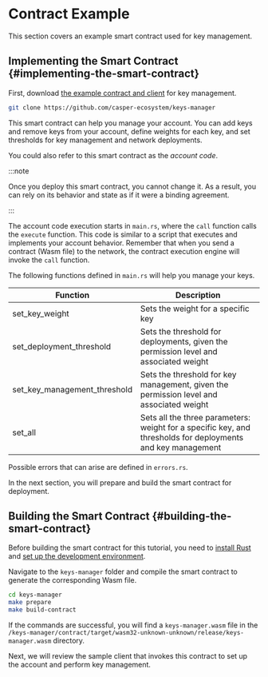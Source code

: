 # Contract Example

This section covers an example smart contract used for key management.

## Implementing the Smart Contract {#implementing-the-smart-contract}

First, download [the example contract and client](https://github.com/casper-ecosystem/keys-manager) for key management.

```bash
git clone https://github.com/casper-ecosystem/keys-manager
```

This smart contract can help you manage your account. You can add keys and remove keys from your account, define weights for each key, and set thresholds for key management and network deployments.

You could also refer to this smart contract as the _account code_. 

:::note

Once you deploy this smart contract, you cannot change it. As a result, you can rely on its behavior and state as if it were a binding agreement.

:::

The account code execution starts in `main.rs`, where the `call` function calls the `execute` function. This code is similar to a script that executes and implements your account behavior. Remember that when you send a contract (Wasm file) to the network, the contract execution engine will invoke the `call` function. 

The following functions defined in `main.rs` will help you manage your keys. 

| Function                      | Description                                                                                            |
| ----------------------------- | -------------------------------------------------------------------------------------------------------|
| set_key_weight                | Sets the weight for a specific key                                                                     |
| set_deployment_threshold      | Sets the threshold for deployments, given the permission level and associated weight                   |
| set_key_management_threshold  | Sets the threshold for key management, given the permission level and associated weight                |
| set_all                       | Sets all the three parameters: weight for a specific key, and thresholds for deployments and key management |

Possible errors that can arise are defined in `errors.rs`. 

In the next section, you will prepare and build the smart contract for deployment.

## Building the Smart Contract {#building-the-smart-contract}

Before building the smart contract for this tutorial, you need to [install Rust](/dapp-dev-guide/writing-contracts/getting-started.md) and [set up the development environment](/dapp-dev-guide/writing-contracts/getting-started.md#development-environment-setup).

Navigate to the `keys-manager` folder and compile the smart contract to generate the corresponding Wasm file.

```bash
cd keys-manager
make prepare
make build-contract
```

If the commands are successful, you will find a `keys-manager.wasm` file in the `/keys-manager/contract/target/wasm32-unknown-unknown/release/keys-manager.wasm` directory.

Next, we will review the sample client that invokes this contract to set up the account and perform key management.
